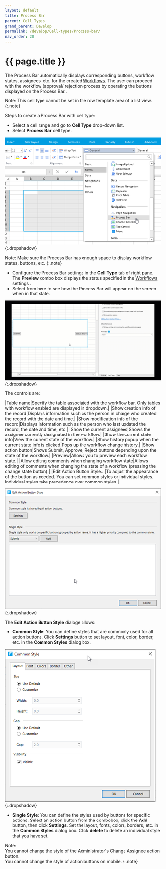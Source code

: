 ```yaml
---
layout: default
title: Process Bar
parent: Cell Types
grand_parent: Develop
permalink: /develop/Cell-types/Process-bar/
nav_order: 20
---
```


# {{ page.title }}

The Process Bar automatically displays corresponding buttons, workflow states, assignees, etc. for the created [Workflows](https://docs.forguncy.net/develop/Workflows/). The user can proceed with the workflow (approval/ rejection)process by operating the buttons displayed on the Process Bar..

Note: This cell type cannot be set in the row template area of ​​a list view.
{:.note}

Steps to create a Process Bar with cell type:

- Select a cell range and go to **Cell Type** drop-down list. 
- Select **Process Bar** cell type. 

![process-bar-cell-type](/assets/images/product-images/process-bar-cell-type.png)
{:.dropshadow}

Note: Make sure the Process Bar has enough space to display workflow states, buttons, etc.
{:.note}

- Configure the Process Bar settings in the **Cell Type** tab of right pane. The **Preview** combo box displays the status specified in the [Workflows](https://docs.forguncy.net/develop/Workflows/) settings . 
- Select from here to see how the Process Bar will appear on the screen when in that state.

![process-bar-preview-settings](/assets/images/product-images/process-bar-preview-settings.gif)
{:.dropshadow}

The controls are:

|Table name|Specify the table associated with the workflow bar. Only tables with workflow enabled are displayed in dropdown.|
|Show creation info of the record|Displays information such as the person in charge who created the record with the date and time.|
|Show modification info of the record|Displays information such as the person who last updated the record, the date and time, etc.|
|Show the current assignees|Shows the assignee currently designated in the workflow.|
|Show the current state info|View the current state of the workflow.|
|Show history popup when the current state info is clicked|Pops up the workflow change history.|
|Show action button|Shows Submit, Approve, Reject buttons depending upon the state of the workflow.|
|Preview|Allows you to preview each workflow state.|
|Allow editing comments when changing workflow state|Allows editing of comments when changing the state of a workflow (pressing the change state button).|
|Edit Action Button Style...|To adjust the appearance of the button as needed. You can set common styles or individual styles. Individual styles take precedence over common styles.|

![process-bar-edit-action-button-style](/assets/images/product-images/process-bar-edit-action-button-style.png)
{:.dropshadow}

The **Edit Action Button Style** dialoge allows:
- **Common Style**: You can define styles that are commonly used for all action buttons. Click **Settings** button to set layout, font, color, border, etc. in the **Common Styles** dialog box.

![process-bar-common-style](/assets/images/product-images/process-bar-common-style.png)
{:.dropshadow}

- **Single Style**: You can define the styles used by buttons for specific actions. Select an action button from the combobox, click the **Add** button, then click **Settings**. Set the layout, fonts, colors, borders, etc. in the **Common Styles** dialog box. Click **delete** to delete an individual style that you have set.

Note: <br/> You cannot change the style of the Administrator's Change Assignee action button. <br/> You cannot change the style of action buttons on mobile.
{:.note}